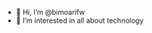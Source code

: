 - 👋 Hi, I’m @bimoarifw
- 👀 I’m interested in all about technology
<!---
bimoarifw/bimoarifw is a ✨ special ✨ repository because its `README.md` (this file) appears on your GitHub profile.
You can click the Preview link to take a look at your changes.
--->
